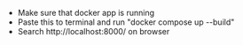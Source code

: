 - Make sure that docker app is running
- Paste this to terminal and run "docker compose up --build"
- Search http://localhost:8000/ on browser
